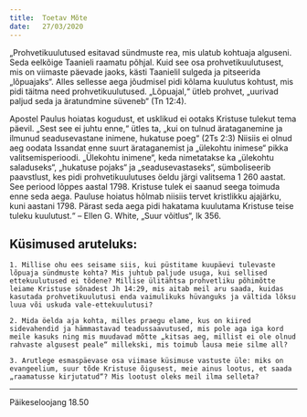 ```yaml
---
title:  Toetav Mõte
date:   27/03/2020
---
```


„Prohvetikuulutused esitavad sündmuste rea, mis ulatub kohtuaja alguseni. Seda eelkõige Taanieli raamatu põhjal. Kuid see osa prohvetikuulutusest, mis on viimaste päevade jaoks, kästi Taanielil sulgeda ja pitseerida „lõpuajaks“. Alles sellesse aega jõudmisel pidi kõlama kuulutus kohtust, mis pidi täitma need prohvetikuulutused. „Lõpuajal,“ ütleb prohvet, „uurivad paljud seda ja äratundmine süveneb“ (Tn 12:4).

Apostel Paulus hoiatas kogudust, et usklikud ei ootaks Kristuse tulekut tema päevil. „Sest see ei juhtu enne,“ ütles ta, „kui on tulnud ärataganemine ja ilmunud seadusevastane inimene, hukatuse poeg“ (2Ts 2:3) Niisiis ei olnud aeg oodata Issandat enne suurt ärataganemist ja „ülekohtu inimese“ pikka valitsemisperioodi. „Ülekohtu inimene“, keda nimetatakse ka „ülekohtu saladuseks“, „hukatuse pojaks“ ja „seadusevastaseks“, sümboliseerib paavstlust, kes pidi prohvetikuulutuses öeldu järgi valitsema 1 260 aastat. See periood lõppes aastal 1798. Kristuse tulek ei saanud seega toimuda enne seda aega. Pauluse hoiatus hõlmab niisiis tervet kristlikku ajajärku, kuni aastani 1798. Pärast seda aega pidi hakatama kuulutama Kristuse teise tuleku kuulutust.“ – Ellen G. White, „Suur võitlus“, lk 356.

## Küsimused aruteluks:

`1. Millise ohu ees seisame siis, kui püstitame kuupäevi tulevaste lõpuaja sündmuste kohta? Mis juhtub paljude usuga, kui sellised ettekuulutused ei tõdene? Millise ülitähtsa prohvetliku põhimõtte leiame Kristuse sõnadest Jh 14:29, mis aitab meil aru saada, kuidas kasutada prohvetikuulutusi enda vaimulikuks hüvanguks ja vältida lõksu luua või uskuda vale-ettekuulutusi?`

`2. Mida öelda aja kohta, milles praegu elame, kus on kiired sidevahendid ja hämmastavad teadussaavutused, mis pole aga iga kord meile kasuks ning mis muudavad mõtte „kitsas aeg, millist ei ole olnud rahvaste algusest peale“ millekski, mis toimub lausa meie silme all?`

`3. Arutlege esmaspäevase osa viimase küsimuse vastuste üle: miks on evangeelium, suur tõde Kristuse õigusest, meie ainus lootus, et saada „raamatusse kirjutatud“? Mis lootust oleks meil ilma selleta?`

---
Päikeseloojang 18.50
